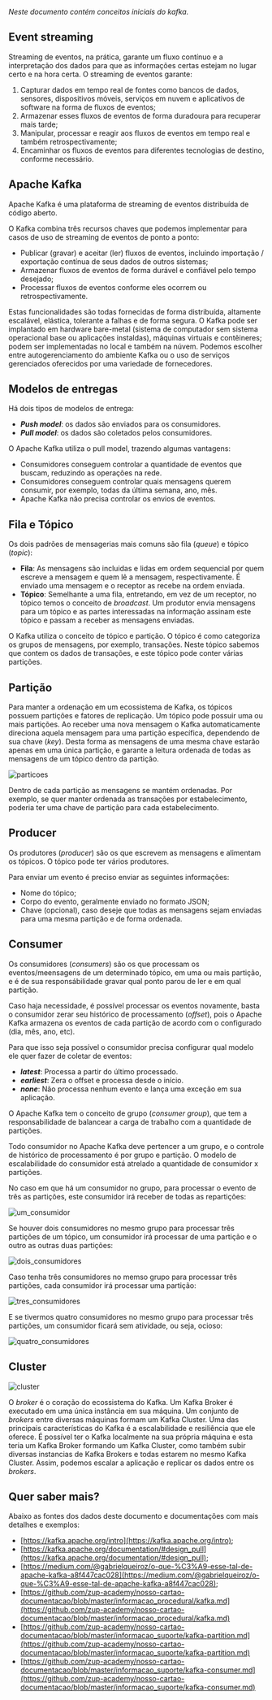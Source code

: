 *Neste documento contém conceitos iniciais do kafka.*

## Event streaming

Streaming de eventos, na prática,  garante um fluxo contínuo e a interpretação dos dados para que as informações certas estejam no lugar certo e na hora certa. O streaming de eventos garante:

1. Capturar dados em tempo real de fontes como bancos de dados, sensores, dispositivos móveis, serviços em nuvem e aplicativos de software na forma de fluxos de eventos;
1. Armazenar esses fluxos de eventos de forma duradoura para recuperar mais tarde;
1. Manipular, processar e reagir aos fluxos de eventos em tempo real e também retrospectivamente;
1. Encaminhar os fluxos de eventos para diferentes tecnologias de destino, conforme necessário.


 ## Apache Kafka
 
Apache Kafka é uma plataforma de streaming de eventos distribuída de código aberto. 

O Kafka combina três recursos chaves que podemos implementar para casos de uso de streaming de eventos de ponto a ponto:

- Publicar (gravar) e aceitar (ler) fluxos de eventos, incluindo importação / exportação contínua de seus dados de outros sistemas;
- Armazenar fluxos de eventos de forma durável e confiável pelo tempo desejado;
- Processar fluxos de eventos conforme eles ocorrem ou retrospectivamente.

Estas funcionalidades são todas fornecidas de forma distribuída, altamente escalável, elástica, tolerante a falhas e de forma segura.  O Kafka pode ser implantado em hardware bare-metal (sistema de computador sem sistema operacional base ou aplicações instaldas), máquinas virtuais e contêineres; podem ser implementadas no local e também na núvem. Podemos escolher entre autogerenciamento do ambiente Kafka ou o uso de serviços gerenciados oferecidos por uma variedade de fornecedores.


## Modelos de entregas

Há dois tipos de modelos de entrega:

- ***Push model***: os dados são enviados para os consumidores.
- ***Pull model***: os dados são coletados pelos consumidores.

O Apache Kafka utiliza o pull model, trazendo algumas vantagens:

- Consumidores conseguem controlar a quantidade de eventos que buscam, reduzindo as operações na rede.
- Consumidores conseguem controlar quais mensagens querem consumir, por exemplo, todas da última semana, ano, mês.
- Apache Kafka não precisa controlar os envios de eventos.


## Fila e Tópico

Os dois padrões de mensagerias mais comuns são fila (*queue*) e tópico (*topic*):

- **Fila**: As mensagens são incluidas e lidas em ordem sequencial por quem escreve a mensagem e quem lê a mensagem, respectivamente. É enviado uma mensagem e o receptor as recebe na ordem enviada.
- **Tópico**: Semelhante a uma fila, entretando, em vez de um receptor, no tópico temos o conceito de *broadcast*. Um produtor envia mensagens para um tópico e as partes interessadas na informação assinam este tópico e passam a receber as mensagens enviadas.

O Kafka utiliza o conceito de tópico e partição. O tópico é como categoriza os grupos de mensagens, por exemplo, transações. Neste tópico sabemos que contem os dados de transações, e este tópico pode conter várias partições.


## Partição

Para manter a ordenação em um ecossistema de Kafka, os tópicos possuem partições e fatores de replicação. Um tópico pode possuir uma ou mais partições. Ao receber uma nova mensagem o Kafka automaticamente direciona aquela mensagem para uma partição específica, dependendo de sua chave (*key*). Desta forma as mensagens de uma mesma chave estarão apenas em uma única partição, e garante a leitura ordenada de todas as mensagens de um tópico dentro da partição.

![particoes](https://github.com/zup-academy/nosso-cartao-documentacao/blob/master/images/kafka-004.png)

 Dentro de cada partição as mensagens se mantém ordenadas. Por exemplo, se quer manter ordenada as transações por estabelecimento, poderia ter uma chave de partição para cada estabelecimento.
 
 
 ## Producer
 
 Os produtores (*producer*) são os que escrevem as mensagens e alimentam os tópicos. O tópico pode ter vários produtores.
 
Para enviar um evento é preciso enviar as seguintes informações:

- Nome do tópico;
- Corpo do evento, geralmente enviado no formato JSON;
- Chave (opcional), caso deseje que todas as mensagens sejam enviadas para uma mesma partição e de forma ordenada.


## Consumer

Os consumidores (*consumers*) são os que processam os eventos/meensagens de um determinado tópico, em uma ou mais partição, e é de sua responsábilidade gravar qual ponto parou de ler e em qual partição.

Caso haja necessidade, é possível processar os eventos novamente, basta o consumidor zerar seu histórico de processamento (*offset*), pois o Apache Kafka armazena os eventos de cada partição de acordo com o configurado (dia, mês, ano, etc).

Para que isso seja possível o consumidor precisa configurar qual modelo ele quer fazer de coletar de eventos:

- ***latest***: Processa a partir do último processado.
- ***earliest***: Zera o offset e processa desde o início.
- ***none***: Não processa nenhum evento e lança uma exceção em sua aplicação.

O Apache Kafka tem o conceito de grupo (*consumer group*), que tem a responsabilidade de balancear a carga de trabalho com a quantidade de partições.

Todo consumidor no Apache Kafka deve pertencer a um grupo, e o controle de histórico de processamento é por grupo e partição. O modelo de escalabilidade do consumidor está atrelado a quantidade de consumidor x partições.

No caso em que há um consumidor no grupo, para processar o evento de três as partições, este consumidor irá receber de todas as repartições:

![um_consumidor](https://github.com/zup-academy/nosso-cartao-documentacao/blob/master/images/kafka-005.png)

Se houver dois consumidores no mesmo grupo para processar três partições de um tópico, um consumidor irá processar de uma partição e o outro as outras duas partições:

![dois_consumidores](https://github.com/zup-academy/nosso-cartao-documentacao/blob/master/images/kafka-006.png)

Caso tenha três consumidores no memso grupo para processar três partições, cada consumidor irá processar uma partição:

![tres_consumidores](https://github.com/zup-academy/nosso-cartao-documentacao/blob/master/images/kafka-007.png)

E se tivermos quatro consumidores no mesmo grupo para processar três partições, um consumidor ficará sem atividade, ou seja, ocioso:

![quatro_consumidores](https://github.com/zup-academy/nosso-cartao-documentacao/blob/master/images/kafka-008.png)


## Cluster

![cluster](https://github.com/zup-academy/nosso-cartao-documentacao/blob/master/images/kafka-001.png)

O *broker* é o coração do ecossistema do Kafka. Um Kafka Broker é executado em uma única instância em sua máquina. Um conjunto de *brokers* entre diversas máquinas formam um Kafka Cluster.
Uma das principais características do Kafka é a escalabilidade e resiliência que ele oferece. É possível ter o Kafka localmente na sua própria máquina e esta teria um Kafka Broker formando um Kafka Cluster, como também subir diversas instancias de Kafka Brokers e todas estarem no mesmo Kafka Cluster. Assim, podemos escalar a aplicação e replicar os dados entre os *brokers*.


 ## Quer saber mais?
 
Abaixo as fontes dos dados deste documento e documentações com mais detalhes e exemplos:
 
- [https://kafka.apache.org/intro](https://kafka.apache.org/intro);
- [https://kafka.apache.org/documentation/#design_pull](https://kafka.apache.org/documentation/#design_pull);
- [https://medium.com/@gabrielqueiroz/o-que-%C3%A9-esse-tal-de-apache-kafka-a8f447cac028](https://medium.com/@gabrielqueiroz/o-que-%C3%A9-esse-tal-de-apache-kafka-a8f447cac028);
- [https://github.com/zup-academy/nosso-cartao-documentacao/blob/master/informacao_procedural/kafka.md](https://github.com/zup-academy/nosso-cartao-documentacao/blob/master/informacao_procedural/kafka.md)
- [https://github.com/zup-academy/nosso-cartao-documentacao/blob/master/informacao_suporte/kafka-partition.md](https://github.com/zup-academy/nosso-cartao-documentacao/blob/master/informacao_suporte/kafka-partition.md)
- [https://github.com/zup-academy/nosso-cartao-documentacao/blob/master/informacao_suporte/kafka-consumer.md](https://github.com/zup-academy/nosso-cartao-documentacao/blob/master/informacao_suporte/kafka-consumer.md)
 
